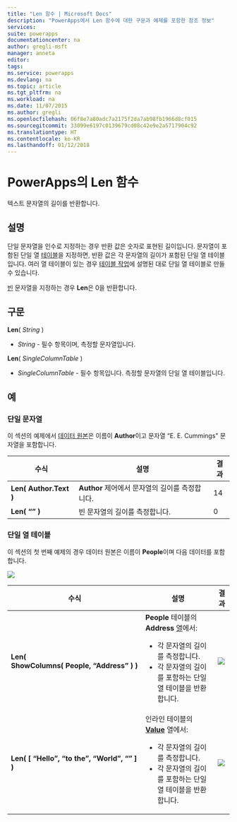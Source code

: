 ```yaml
---
title: "Len 함수 | Microsoft Docs"
description: "PowerApps에서 Len 함수에 대한 구문과 예제를 포함한 참조 정보"
services: 
suite: powerapps
documentationcenter: na
author: gregli-msft
manager: anneta
editor: 
tags: 
ms.service: powerapps
ms.devlang: na
ms.topic: article
ms.tgt_pltfrm: na
ms.workload: na
ms.date: 11/07/2015
ms.author: gregli
ms.openlocfilehash: 06f8e7a80adc7a2175f2da7ab98fb1966d8cf015
ms.sourcegitcommit: 33099e6197c0139679cd08c42e9e2a5717904c92
ms.translationtype: HT
ms.contentlocale: ko-KR
ms.lasthandoff: 01/12/2018
---
```

# <a name="len-function-in-powerapps"></a>PowerApps의 Len 함수
텍스트 문자열의 길이를 반환합니다.

## <a name="description"></a>설명
단일 문자열을 인수로 지정하는 경우 반환 값은 숫자로 표현된 길이입니다.  문자열이 포함된 단일 열 [테이블](../working-with-tables.md)을 지정하면, 반환 값은 각 문자열의 길이가 포함된 단일 열 테이블입니다. 여러 열 테이블이 있는 경우 [테이블 작업](../working-with-tables.md)에 설명된 대로 단일 열 테이블로 만들 수 있습니다.

[빈](function-isblank-isempty.md) 문자열을 지정하는 경우 **Len**은 0을 반환합니다.

## <a name="syntax"></a>구문
**Len**( *String* )

* *String* - 필수 항목이며, 측정할 문자열입니다.

**Len**( *SingleColumnTable* )

* *SingleColumnTable* - 필수 항목입니다. 측정할 문자열의 단일 열 테이블입니다.

## <a name="examples"></a>예
### <a name="single-string"></a>단일 문자열
이 섹션의 예제에서 [데이터 원본](../working-with-data-sources.md)은 이름이 **Author**이고 문자열 “E. E. Cummings" 문자열을 포함합니다.

| 수식 | 설명 | 결과 |
| --- | --- | --- |
| **Len( Author.Text )** |**Author** 제어에서 문자열의 길이를 측정합니다. |14 |
| **Len( “” )** |빈 문자열의 길이를 측정합니다. |0 |

### <a name="single-column-table"></a>단일 열 테이블
이 섹션의 첫 번째 예제의 경우 데이터 원본은 이름이 **People**이며 다음 데이터를 포함합니다.

![](media/function-len/people-table.png)

| 수식 | 설명 | 결과 |
| --- | --- | --- |
| **Len( ShowColumns(&nbsp;People,&nbsp;“Address”&nbsp;) )** |**People** 테이블의 **Address** [열](../working-with-tables.md#columns)에서:<br><ul><li>각 문자열의 길이를 측정합니다.</li><li>각 문자열의 길이를 포함하는 단일 열 테이블을 반환합니다.</li> |<style> img { max-width: none } </style> ![](media/function-len/people-table-len.png) |
| **Len( [ “Hello”, “to the”, “World”, “” ] )** |인라인 테이블의 **[Value](function-value.md)** 열에서:<br><ul><li>각 문자열의 길이를 측정합니다.</li><li>각 문자열의 길이를 포함하는 단일 열 테이블을 반환합니다.</li> |![](media/function-len/people-table-len-inline.png) |

